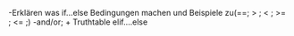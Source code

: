 -Erklären was if...else Bedingungen machen und Beispiele zu(==; > ; < ; >= ; <= ;)
-and/or; + Truthtable
elif....else
